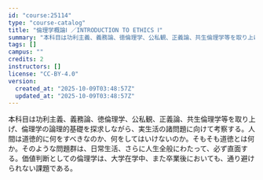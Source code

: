 ```yaml
---
id: "course:25114"
type: "course-catalog"
title: "倫理学概論Ⅰ ／INTRODUCTION TO ETHICS Ⅰ"
summary: "本科目は功利主義、義務論、徳倫理学、公私観、正義論、共生倫理学等を取り上げ、倫理学の論理的基礎を探求しながら、実生活の諸問題に向けて考察する。人間は道徳的に何をすべきなのか、何をしてはいけないのか。そもそも道徳とは何か。そのような問題群は、…"
tags: []
campus: ""
credits: 2
instructors: []
license: "CC-BY-4.0"
version:
  created_at: "2025-10-09T03:48:57Z"
  updated_at: "2025-10-09T03:48:57Z"
---
```

本科目は功利主義、義務論、徳倫理学、公私観、正義論、共生倫理学等を取り上げ、倫理学の論理的基礎を探求しながら、実生活の諸問題に向けて考察する。人間は道徳的に何をすべきなのか、何をしてはいけないのか。そもそも道徳とは何か。そのような問題群は、日常生活、さらに人生全般にわたって、必ず直面する。価値判断としての倫理学は、大学在学中、また卒業後においても、通り避けられない課題である。

